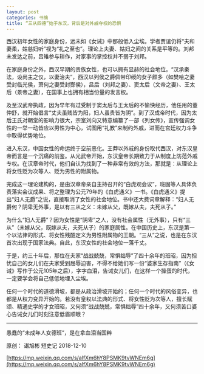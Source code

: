 ```yaml
---
layout: post
categories: 书摘
title: “三从四德”始于东汉，背后是对外戚夺权的恐惧
---
```


西汉初年女性的家庭身份，远未如《女诫》中那般低入尘埃。学者贾谊仍将“夫和妻柔，姑慈妇听”视为“礼之至也”。理论上夫妻、姑妇之间的关系是平等的。刘邦未发达之前，吕雉参与耕作，对家事的掌控权并不弱于刘邦。

在家庭身份之外，西汉早期的贵族女性，也可以拥有显赫的社会地位。“汉承秦法，设尚主之仪，以妻治夫”，西汉以列侯之爵佩带印绶的女子颇多（如樊哙之妻受封临光侯，萧何之妻受封酂侯），吕后（刘邦之妻）、窦太后（文帝之妻）、王太后（景帝之妻），在国事上也拥有相当份量的发言权。

及至汉武帝执政，因为早年有过受制于窦太后与王太后的不愉快经历，他任用的董仲舒，就开始倡言“丈夫虽贱皆为阳，妇人虽贵皆为阴”。到了汉成帝时代，因为太后王氏对朝堂的影响力很大，宗室刘向又特意编纂了一部《列女传》，宣传强调女性的一举一动皆应以男性为中心，试图用“礼教”来制约外戚，进而在宫廷权力斗争中取得优势地位。

进入东汉，中国女性的命运终于空前恶化。王莽以外戚的身份取代西汉，对东汉皇帝而言是一个沉痛的前鉴。从光武帝开始，东汉皇帝长期致力于从制度上防范外戚专权。在汉章帝时代，他们自认为找到了一种非常有效的方法，那就是：从理论上将女性贬为次等人、贬为男性的附属物。

完成这一理论建构的，是由汉章帝亲自主持召开的“白虎观会议”，班固等人具体负责落实会议成果、将之整理为公元79年的《白虎通义》一书。《白虎通义》提出“妇人无爵”之说，直接取消了女性的社会地位。书中还大费词章解释：“妇人无爵何？阴卑无外事，是以有三从之义：未嫁从父，既嫁从夫，夫死从子。”

为什么“妇人无爵”？因为女性是“阴卑”之人，没有社会属性（无外事），只有“三从”（未嫁从父，既嫁从夫，夫死从子）的家庭属性。在中国历史上，东汉是第一个以法律的形式、将女性残酷定义为男性附属物的王朝。“三从”之说，也是在东汉首次出现于国家法典。自此，东汉女性的社会地位一落千丈。

于是，约三十年后，那位在夫家“战战兢兢，常惧绌辱”了四十余年的班昭，因为担忧自己的女儿们在夫家受到屈辱迫害，不得不给她们写一份“婆家生存指南”（《女诫》写作于公元105年之后），字字血泪，告诫女儿们，在这样一个操蛋的时代，一定要学会将自己低低地埋入尘埃。

任何一个时代的道德滑坡，都是从政治滑坡开始的；任何一个时代的风俗变异，也都是从权力变异开始的。若没有皇权以法典的形式、将女性贬为次等人，擅长赋颂、精通史学的才女班昭，又何须“战战兢兢，常惧绌辱”四十余年，又何须苦口婆心告诫女儿们时刻注意低眉顺眼？

---

愚蠢的“未成年人女德班”，是在拿血泪当国粹

原创： 谌旭彬  短史记  2018-12-10

[https://mp.weixin.qq.com/s/alfXm6hY8PSMK9tvWNEm6g](https://mp.weixin.qq.com/s/alfXm6hY8PSMK9tvWNEm6g)
